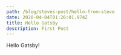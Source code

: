 ```yaml
---
path: /blog/steves-post/hello-from-steve
date: 2020-04-04T01:26:01.974Z
title: Hello Gatsby
description: First Post
---
```

Hello Gatsby!